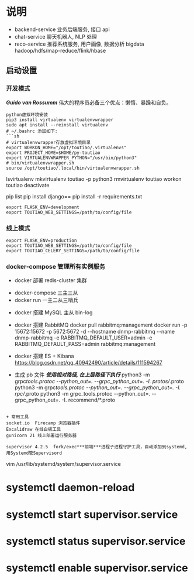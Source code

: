 # 说明

- backend-service 业务后端服务, 接口 api
- chat-service 聊天机器人, NLP 处理
- reco-service 推荐系统服务, 用户画像, 数据分析 bigdata hadoop/hdfs/map-reduce/flink/hbase

## 启动设置

### 开发模式

**_Guido van Rossumm_**
伟大的程序员必备三个优点：懒惰、暴躁和自负。

````shell
python虚拟环境安装
pip3 install virtualenv virtualenvwrapper
sudo apt install --reinstall virtualenv
# ~/.bashrc 添加如下:
```sh
# virtualenvwrapper存放虚拟环境目录
export WORKON_HOME="/opt/toutiao/.virtualenvs"
export PROJECT_HOME=$HOME/py-toutiao
export VIRTUALENVWRAPPER_PYTHON="/usr/bin/python3"
# bin/virtualenvwrapper.sh
source /opt/toutiao/.local/bin/virtualenvwrapper.sh
````

lsvirtualenv
mkvirtualenv toutiao -p python3
rmvirtualenv toutiao
workon toutiao
deactivate

pip list
pip install django==
pip install -r requirements.txt

```shell
export FLASK_ENV=development
export TOUTIAO_WEB_SETTINGS=/path/to/config/file
```

### 线上模式

```shell
export FLASK_ENV=production
export TOUTIAO_WEB_SETTINGS=/path/to/config/file
export TOUTIAO_CELERY_SETTINGS=/path/to/config/file
```

### docker-compose 管理所有实例服务

- docker 部署 redis-cluster 集群

* docker-compose 三主三从
* docker run 一主二从三哨兵

- docker 搭建 MySQL 主从 bin-log

- docker 搭建 RabbitMQ
  docker pull rabbitmq:management
  docker run -p 15672:15672 -p 5672:5672 -d --hostname dnmp-rabbitmq --name dnmp-rabbitmq -e RABBITMQ_DEFAULT_USER=admin -e RABBITMQ_DEFAULT_PASS=admin rabbitmq:management

- docker 搭建 ES + Kibana
  https://blog.csdn.net/qq_40942490/article/details/111594267

- 生成 pb 文件 **_使用相对路径, 在上层路径下执行_**
  python3 -m grpc*tools.protoc --python_out=. --grpc_python_out=. -I. protos/*.proto
  python3 -m grpc*tools.protoc --python_out=. --grpc_python_out=. -I. rpc/*.proto
  python3 -m grpc_tools.protoc --python_out=. --grpc_python_out=. -I. recommend/\*.proto

```

+ 常用工具
socket.io  Firecamp 浏览器插件
Excalidraw 在线白板工具
gunicorn 21 线上部署运行服务器

supervisor 4.2.5  fork/exec***前端***进程子进程守护工具，自动添加到systemd, 用Systemd管Supervisord
```

vim /usr/lib/systemd/system/supervisor.service

# systemctl daemon-reload

# systemctl start supervisor.service

# systemctl status supervisor.service

# systemctl enable supervisor.service

```

```
